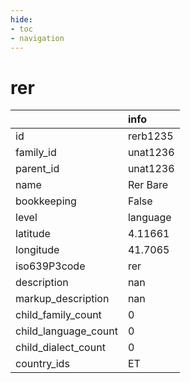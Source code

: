 ```yaml
---
hide:
- toc
- navigation
---
```

# rer
|                      | info     |
|:---------------------|:---------|
| id                   | rerb1235 |
| family_id            | unat1236 |
| parent_id            | unat1236 |
| name                 | Rer Bare |
| bookkeeping          | False    |
| level                | language |
| latitude             | 4.11661  |
| longitude            | 41.7065  |
| iso639P3code         | rer      |
| description          | nan      |
| markup_description   | nan      |
| child_family_count   | 0        |
| child_language_count | 0        |
| child_dialect_count  | 0        |
| country_ids          | ET       |